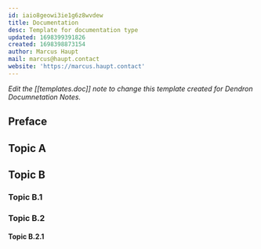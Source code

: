 ```yaml
---
id: iaio8geowi3ie1g6z8wvdew
title: Documentation
desc: Template for documentation type
updated: 1698399391826
created: 1698398873154
author: Marcus Haupt
mail: marcus@haupt.contact
website: 'https://marcus.haupt.contact'
---
```

_Edit the [[templates.doc]] note to change this template created for Dendron Documnetation Notes._

## Preface

<!-- Describe a short summary about target of this documentation. -->

## Topic A

<!-- Use # to structure the documentation. Always start with ## instead of # because # is reserved for the $title$ that is created by the metdata. -->

## Topic B

### Topic B.1

### Topic B.2

#### Topic B.2.1
